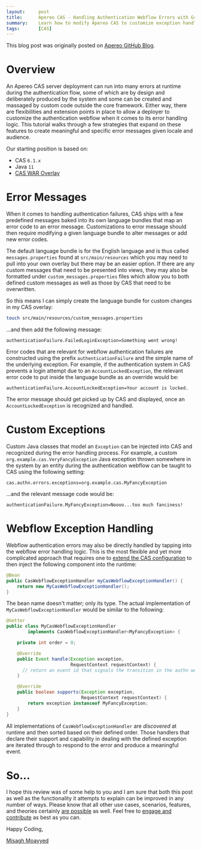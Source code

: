 ```yaml
---
layout:     post
title:      Apereo CAS - Handling Authentication Webflow Errors with Grace
summary:    Learn how to modify Apereo CAS to customize exception handling and produce localized error messages for your deployment.
tags:       [CAS]
---
```


<div class="alert alert-success"><i class="far fa-lightbulb"></i> This blog post was originally posted on <a href="https://github.com/apereo/apereo.github.io">Apereo GitHub Blog</a>.</div>

# Overview

An Apereo CAS server deployment can run into many errors at runtime during the authentication flow, some of which are by design and deliberately produced by the system and some can be created and massaged by custom code outside the core framework. Either way, there are flexibilities and extension points in place to allow a deployer to customize the authentication webflow when it comes to its error handling logic. This tutorial walks through a few strategies that expand on these features to create meaningful and specific error messages given locale and audience.

<script async src="https://pagead2.googlesyndication.com/pagead/js/adsbygoogle.js"></script>
<ins class="adsbygoogle"
     style="display:block; text-align:center;"
     data-ad-layout="in-article"
     data-ad-format="fluid"
     data-ad-client="ca-pub-8081398210264173"
     data-ad-slot="3789603713"></ins>
<script>
     (adsbygoogle = window.adsbygoogle || []).push({});
</script>

Our starting position is based on:

- CAS `6.1.x`
- Java `11`
- [CAS WAR Overlay](https://github.com/apereo/cas-overlay-template)

# Error Messages

When it comes to handling authentication failures, CAS ships with a few predefined messages baked into its own language bundles that map an error code to an error message. Customizations to error message should then require modifying a given language bundle to alter messages or add new error codes. 

The default language bundle is for the English language and is thus called `messages.properties` found at `src/main/resources` which you may need to pull into your own overlay but there may be an easier option. If there are any custom messages that need to be presented into views, they may also be formatted under `custom_messages.properties` files which allow you to both defined custom messages as well as those by CAS that need to be overwritten.

So this means I can simply create the language bundle for custom changes in my CAS overlay:

```bash
touch src/main/resources/custom_messages.properties
```

...and then add the following message:

```properties
authenticationFailure.FailedLoginException=Something went wrong!
```

Error codes that are relevant for webflow authentication failures are constructed using the prefix `authenticationFailure` and the simple name of the underlying exception. For example, if the authentication system in CAS prevents a login attempt due to an `AccountLockedException`, the relevant error code to put inside the language bundle as an override would be:

```properties
authenticationFailure.AccountLockedException=Your account is locked.
```

The error message should get picked up by CAS and displayed, once an `AccountLockedException` is recognized and handled.

# Custom Exceptions

Custom Java classes that model an `Exception` can be injected into CAS and recognized during the error handling process. For example, a custom `org.example.cas.VeryFancyException` Java exception thrown somewhere in the system by an entity during the authentication webflow can be taught to CAS using the following setting:

```properties
cas.authn.errors.exceptions=org.example.cas.MyFancyException
```

...and the relevant message code would be:

```properties
authenticationFailure.MyFancyException=Noooo...too much fanciness!
```

# Webflow Exception Handling

Webflow authentication errors may also be directly handled by tapping into the webflow error handling logic. This is the most flexible and yet more complicated approach that requires one to [extend the CAS configuration](https://apereo.github.io/cas/6.1.x/configuration/Configuration-Management-Extensions.html) to then inject the following component into the runtime:

```java
@Bean
public CasWebflowExceptionHandler myCasWebflowExceptionHandler() {
    return new MyCasWebflowExceptionHandler();
}
```

The bean name doesn't matter; only its type. The actual implementation of `MyCasWebflowExceptionHandler` would be similar to the following:

```java
@Getter
public class MyCasWebflowExceptionHandler
        implements CasWebflowExceptionHandler<MyFancyException> {

    private int order = 0;

    @Override
    public Event handle(Exception exception, 
                        RequestContext requestContext) {
      // return an event id that signals the transition in the authn webflow
    }

    @Override
    public boolean supports(Exception exception, 
                            RequestContext requestContext) {
        return exception instanceof MyFancyException;
    }
}
```

<script async src="https://pagead2.googlesyndication.com/pagead/js/adsbygoogle.js"></script>
<ins class="adsbygoogle"
     style="display:block; text-align:center;"
     data-ad-layout="in-article"
     data-ad-format="fluid"
     data-ad-client="ca-pub-8081398210264173"
     data-ad-slot="3789603713"></ins>
<script>
     (adsbygoogle = window.adsbygoogle || []).push({});
</script>

All implementations of `CasWebflowExceptionHandler` are *discovered* at runtime and then sorted based on their defined order. Those handlers
that declare their support and capability in dealing with the defined exception are iterated through to respond to the error and produce a meaningful event.

# So...

I hope this review was of some help to you and I am sure that both this post as well as the functionality it attempts to explain can be improved in any number of ways. Please know that all other use cases, scenarios, features, and theories certainly [are possible](https://apereo.github.io/2017/02/18/onthe-theoryof-possibility/) as well. Feel free to [engage and contribute](https://apereo.github.io/cas/developer/Contributor-Guidelines.html) as best as you can.

Happy Coding,

[Misagh Moayyed](https://fawnoos.com)
